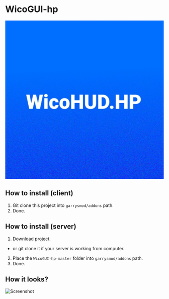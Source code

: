 # WicoGUI-hp
![Icon/Logo](https://raw.githubusercontent.com/WicopeeDot/WicoGUI-hp/master/icon.jpg)
## How to install (client)
1. Git clone this project into `garrysmod/addons` path.
2. Done.

## How to install (server)
1. Download project.
 * or git clone it if your server is working from computer.
2. Place the `WicoGUI-hp-master` folder into `garrysmod/addons` path.
3. Done.

## How it looks?
![Screenshot](http://i.imgur.com/L3Z60gQ.jpg)
